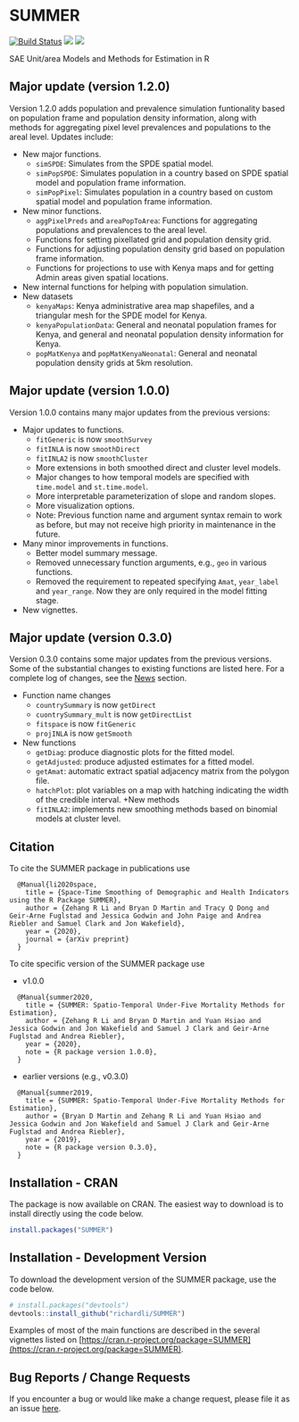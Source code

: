# SUMMER
[![Build Status](https://travis-ci.com/richardli/SUMMER.svg?branch=master)](https://travis-ci.com/richardli/SUMMER) [![](https://cranlogs.r-pkg.org/badges/SUMMER)](https://cran.r-project.org/package=SUMMER) [![](https://cranlogs.r-pkg.org/badges/grand-total/SUMMER?color=orange)](https://cran.r-project.org/package=SUMMER)

SAE Unit/area Models and Methods for Estimation in R

## Major update (version 1.2.0)
Version 1.2.0 adds population and prevalence simulation funtionality based on population frame and population density information, along with methods for aggregating pixel level prevalences and populations to the areal level. Updates include: 
+ New major functions.
    * ``simSPDE``: Simulates from the SPDE spatial model.
    * ``simPopSPDE``: Simulates population in a country based on SPDE spatial model and population frame information.
    * ``simPopPixel``: Simulates population in a country based on custom spatial model and population frame information.
+ New minor functions.
    * ``aggPixelPreds`` and ``areaPopToArea``: Functions for aggregating populations and prevalences to the areal level.
    * Functions for setting pixellated grid and population density grid.
    * Functions for adjusting population density grid based on population frame information.
    * Functions for projections to use with Kenya maps and for getting Admin areas given spatial locations.
+ New internal functions for helping with population simulation.
+ New datasets
    * ``kenyaMaps``: Kenya administrative area map shapefiles, and a triangular mesh for the SPDE model for Kenya.
    * ``kenyaPopulationData``: General and neonatal population frames for Kenya, and general and neonatal population density information for Kenya.
    * ``popMatKenya`` and ``popMatKenyaNeonatal``: General and neonatal population density grids at 5km resolution.

## Major update (version 1.0.0)
Version 1.0.0 contains many major updates from the previous versions:
+ Major updates to functions.
    + ``fitGeneric`` is now ``smoothSurvey``
    + ``fitINLA`` is now ``smoothDirect``
    + ``fitINLA2`` is now ``smoothCluster``
    + More extensions in both smoothed direct and cluster level models.
    + Major changes to how temporal models are specified with `time.model` and `st.time.model`.
    + More interpretable parameterization of slope and random slopes.
    + More visualization options.
    + Note: Previous function name and argument syntax remain to work as before, but may not receive high priority in maintenance in the future.  
+ Many minor improvements in functions.
    + Better model summary message.
    + Removed unnecessary function arguments, e.g., ``geo`` in various functions.
    + Removed the requirement to repeated specifying ``Amat``, ``year_label`` and ``year_range``. Now they are only required in the model fitting stage.
+ New vignettes. 

## Major update (version 0.3.0)
Version 0.3.0 contains some major updates from the previous versions. Some of the substantial changes to existing functions are listed here. For a complete log of changes, see the [News](https://github.com/richardli/SUMMER/blob/master/NEWS.md) section.

+ Function name changes
    * ``countrySummary`` is now ``getDirect``
    * ``cuontrySummary_mult`` is now ``getDirectList``
    * ``fitspace`` is now ``fitGeneric``
    * ``projINLA`` is now ``getSmooth``
+ New functions
    * ``getDiag``: produce diagnostic plots for the fitted model.
    * ``getAdjusted``: produce adjusted estimates for a fitted model.
    * ``getAmat``: automatic extract spatial adjacency matrix from the polygon file.
    * ``hatchPlot``: plot variables on a map with hatching indicating the width of the credible interval.
+New methods
    * ``fitINLA2``: implements new smoothing methods based on binomial models at cluster level. 

## Citation

To cite the SUMMER package in publications use
```
  @Manual{li2020space,
    title = {Space-Time Smoothing of Demographic and Health Indicators using the R Package SUMMER},
    author = {Zehang R Li and Bryan D Martin and Tracy Q Dong and Geir-Arne Fuglstad and Jessica Godwin and John Paige and Andrea Riebler and Samuel Clark and Jon Wakefield},
    year = {2020},
    journal = {arXiv preprint}
  }
```

To cite specific version of the SUMMER package use
+ v1.0.0 
```
  @Manual{summer2020,
    title = {SUMMER: Spatio-Temporal Under-Five Mortality Methods for Estimation},
    author = {Zehang R Li and Bryan D Martin and Yuan Hsiao and Jessica Godwin and Jon Wakefield and Samuel J Clark and Geir-Arne Fuglstad and Andrea Riebler},
    year = {2020},
    note = {R package version 1.0.0},
  }
```
+ earlier versions (e.g., v0.3.0)
```
  @Manual{summer2019,
    title = {SUMMER: Spatio-Temporal Under-Five Mortality Methods for Estimation},
    author = {Bryan D Martin and Zehang R Li and Yuan Hsiao and Jessica Godwin and Jon Wakefield and Samuel J Clark and Geir-Arne Fuglstad and Andrea Riebler},
    year = {2019},
    note = {R package version 0.3.0},
  }
```


## Installation - CRAN

The package is now available on CRAN. The easiest way to download is to install directly using the code below.

``` r 
install.packages("SUMMER")
```

## Installation - Development Version

To download the development version of the SUMMER package, use the code below.

``` r
# install.packages("devtools")
devtools::install_github("richardli/SUMMER")
```
 
Examples of most of the main functions are described in the several vignettes listed on [https://cran.r-project.org/package=SUMMER](https://cran.r-project.org/package=SUMMER).

## Bug Reports / Change Requests
If you encounter a bug or would like make a change request, please file it as an issue [here](https://github.com/richardli/SUMMER/issues).


